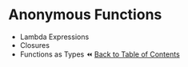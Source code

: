 # Anonymous Functions
- Lambda Expressions
- Closures
- Functions as Types
:rewind: [Back to Table of Contents](../README.md) <!-- BackToC -->
